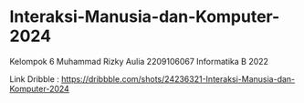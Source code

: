 # Interaksi-Manusia-dan-Komputer-2024

Kelompok 6
Muhammad Rizky Aulia 
2209106067
Informatika B 2022

Link Dribble : https://dribbble.com/shots/24236321-Interaksi-Manusia-dan-Komputer-2024
